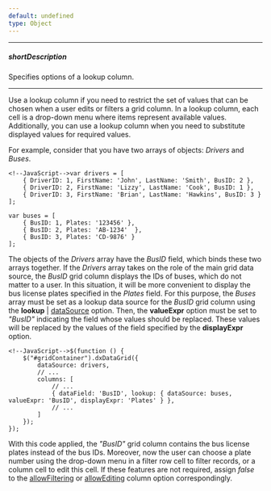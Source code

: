 ```yaml
---
default: undefined
type: Object
---
```

---
##### shortDescription
Specifies options of a lookup column.

---
Use a lookup column if you need to restrict the set of values that can be chosen when a user edits or filters a grid column. In a lookup column, each cell is a drop-down menu where items represent available values. Additionally, you can use a lookup column when you need to substitute displayed values for required values.

For example, consider that you have two arrays of objects: *Drivers* and *Buses*.

	<!--JavaScript-->var drivers = [
		{ DriverID: 1, FirstName: 'John', LastName: 'Smith', BusID: 2 },
		{ DriverID: 2, FirstName: 'Lizzy', LastName: 'Cook', BusID: 1 },
		{ DriverID: 3, FirstName: 'Brian', LastName: 'Hawkins', BusID: 3 }
	];

	var buses = [
		{ BusID: 1, Plates: '123456' },
		{ BusID: 2, Plates: 'AB-1234'  },
		{ BusID: 3, Plates: 'CD-9876' }
	];

The objects of the *Drivers* array have the *BusID* field, which binds these two arrays together. If the *Drivers* array takes on the role of the main grid data source, the *BusID* grid column displays the IDs of buses, which do not matter to a user. In this situation, it will be more convenient to display the bus license plates specified in the *Plates* field. For this purpose, the *Buses* array must be set as a lookup data source for the *BusID* grid column using the **lookup** | [dataSource](/api-reference/10%20UI%20Widgets/dxDataGrid/1%20Configuration/columns/lookup/dataSource.md '/Documentation/ApiReference/UI_Widgets/dxDataGrid/Configuration/columns/lookup/#dataSource') option. Then, the **valueExpr** option must be set to *"BusID"* indicating the field whose values should be replaced. These values will be replaced by the values of the field specified by the **displayExpr** option.

	<!--JavaScript-->$(function () {
		$("#gridContainer").dxDataGrid({
			dataSource: drivers,
			// ...
			columns: [
				// ...
				{ dataField: 'BusID', lookup: { dataSource: buses, valueExpr: 'BusID', displayExpr: 'Plates' } },
				// ...
			]
		});
	});

With this code applied, the *"BusID"* grid column contains the bus license plates instead of the bus IDs. Moreover, now the user can choose a plate number using the drop-down menu in a filter row cell to filter records, or a column cell to edit this cell. If these features are not required, assign *false* to the [allowFiltering](/api-reference/10%20UI%20Widgets/dxDataGrid/1%20Configuration/columns/allowFiltering.md '/Documentation/ApiReference/UI_Widgets/dxDataGrid/Configuration/columns/#allowFiltering') or [allowEditing](/api-reference/10%20UI%20Widgets/dxDataGrid/1%20Configuration/columns/allowEditing.md '/Documentation/ApiReference/UI_Widgets/dxDataGrid/Configuration/columns/#allowEditing') column option correspondingly.
